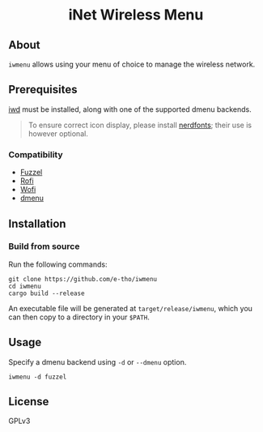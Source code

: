 <div align="center">
  <h1>iNet Wireless Menu</h1>
</div>

## About

`iwmenu` allows using your menu of choice to manage the wireless network.

## Prerequisites

[iwd](https://iwd.wiki.kernel.org/) must be installed, along with one of the supported dmenu backends.

> To ensure correct icon display, please install [nerdfonts](https://www.nerdfonts.com/); their use is however optional.

### Compatibility

- [Fuzzel](https://codeberg.org/dnkl/fuzzel/)
- [Rofi](https://github.com/davatorium/rofi/)
- [Wofi](https://hg.sr.ht/~scoopta/wofi/)
- [dmenu](https://tools.suckless.org/dmenu/)

## Installation

### Build from source

Run the following commands:

```shell
git clone https://github.com/e-tho/iwmenu
cd iwmenu
cargo build --release
```

An executable file will be generated at `target/release/iwmenu`, which you can then copy to a directory in your `$PATH`.

## Usage

Specify a dmenu backend using `-d` or `--dmenu` option.

```
iwmenu -d fuzzel
```

## License

GPLv3
